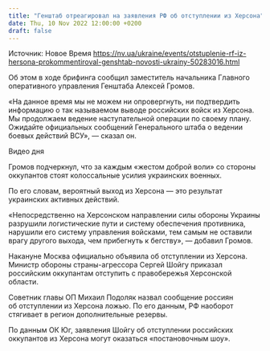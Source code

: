 ```yaml
---
title: "Генштаб отреагировал на заявления РФ об отступлении из Херсона"
date: Thu, 10 Nov 2022 12:00:00 +0200
draft: false
---
```

Источник: Новое Время https://nv.ua/ukraine/events/otstuplenie-rf-iz-hersona-prokommentiroval-genshtab-novosti-ukrainy-50283016.html


 Об этом в ходе брифинга сообщил заместитель начальника Главного оперативного управления Генштаба Алексей Громов.

«На данное время мы не можем ни опровергнуть, ни подтвердить информацию о так называемом выводе российских войск из Херсона. Мы продолжаем ведение наступательной операции по своему плану. Ожидайте официальных сообщений Генерального штаба о ведении боевых действий ВСУ», — сказал он.

 Видео дня   

Громов подчеркнул, что за каждым «жестом доброй воли» со стороны оккупантов стоят колоссальные усилия украинских военных.

По его словам, вероятный выход из Херсона — это результат украинских активных действий.

«Непосредственно на Херсонском направлении силы обороны Украины разрушили логистические пути и систему обеспечения противника, нарушили его систему управления войсками, тем самым не оставили врагу другого выхода, чем прибегнуть к бегству», — добавил Громов.

Накануне Москва официально объявила об отступлении из Херсона. Министр обороны страны-агрессора Сергей Шойгу приказал российским оккупантам отступить с правобережья Херсонской области.

Советник главы ОП Михаил Подоляк назвал сообщение россиян об отступлении из Херсона ложью. По его данным, РФ наоборот стягивает в регион дополнительные резервы.

По данным ОК Юг, заявления Шойгу об отступлении российских оккупантов из Херсона могут оказаться «постановочным шоу».
